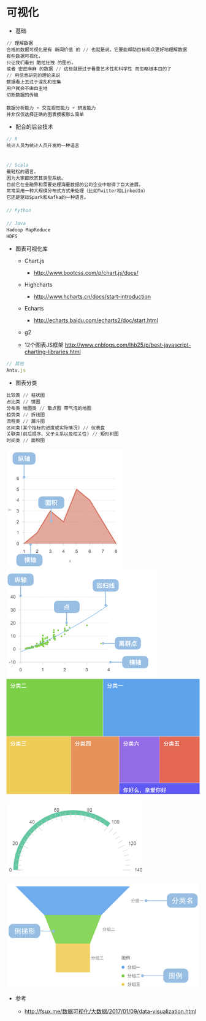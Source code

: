 # 可视化

- 基础

```python
// 理解数据
合格的数据可视化是有 新闻价值 的 // 也就是说，它要能帮助目标观众更好地理解数据
有些数据可视化，
只让我们看到 酷炫狂拽 的图形，
或者 密密麻麻 的数据 // 这些就是过于看重艺术性和科学性 而忽略根本目的了
// 用信息研究的理论来说
数据看上去过于混乱和密集
用户就会不由自主地
切断数据的传输

数据分析能力 + 交互视觉能力 + 研发能力
并非仅仅选择正确的图表模板那么简单
```

- 配合的后台技术

```javascript
// R
统计人员为统计人员开发的一种语言


// Scala
最轻松的语言，
因为大家都欣赏其类型系统。
目前它在金融界和需要处理海量数据的公司企业中取得了巨大进展，
常常采用一种大规模分布式方式来处理（比如Twitter和LinkedIn）
它还是驱动Spark和Kafka的一种语言。

// Python

// Java
Hadoop MapReduce
HDFS
```

- 图表可视化库

  - Chart.js

    - <http://www.bootcss.com/p/chart.js/docs/>

  - Highcharts

    - <http://www.hcharts.cn/docs/start-introduction>

  - Echarts

    - <http://echarts.baidu.com/echarts2/doc/start.html>

  - g2
  - 12个图表JS框架 <http://www.cnblogs.com/lhb25/p/best-javascript-charting-libraries.html>

```javascript
// 其他
Antv.js
```

- 图表分类

```python
比较类 // 柱状图
占比类 // 饼图
分布类 地图类 // 散点图 带气泡的地图
趋势类 // 折线图
流程类 // 漏斗图
区间类(某个指标的进度或实际情况) // 仪表盘
关联类(前后顺序、父子关系以及相关性) // 矩形树图
时间类 // 面积图
```

![](/assets/area-visual.png) ![](/assets/sandian78909.png) ![](/assets/rect-visual890.png)

![](/assets/yibiaopan67890.png)

![](/assets/loudou790900.png)

- 参考

  - <http://fsux.me/数据可视化/大数据/2017/01/09/data-visualization.html>
